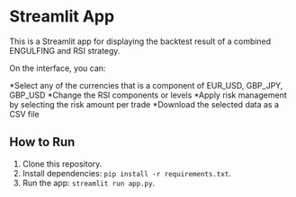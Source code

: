 # Streamlit App

This is a Streamlit app for displaying the backtest result of a combined ENGULFING and RSI strategy. 




On the interface, you can:

*Select any of the currencies that is a component of EUR_USD, GBP_JPY, GBP_USD
*Change the RSI components or levels
*Apply risk management by selecting the risk amount per trade
*Download the selected data as a CSV file

## How to Run
1. Clone this repository.
2. Install dependencies: `pip install -r requirements.txt`.
3. Run the app: `streamlit run app.py`.
